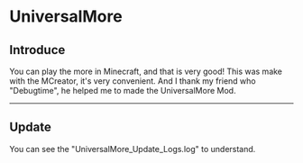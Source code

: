 # UniversalMore

## Introduce

You can play the more in Minecraft, and that is very good! 
This was make with the MCreator, it's very convenient. 
And I thank my friend who "Debugtime", he helped me to made the UniversalMore Mod. 

<hr>

## Update

You can see the "UniversalMore_Update_Logs.log" to understand. 

